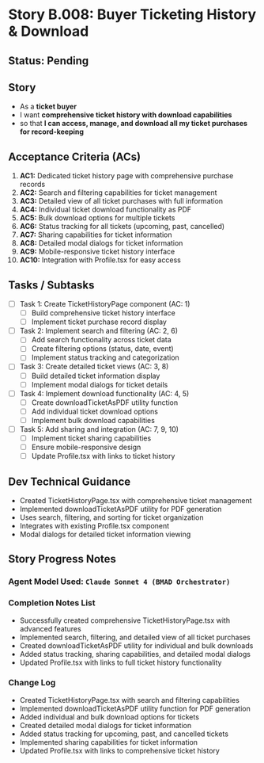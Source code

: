 # Story B.008: Buyer Ticketing History & Download

## Status: Pending

## Story

- As a **ticket buyer**
- I want **comprehensive ticket history with download capabilities**
- so that **I can access, manage, and download all my ticket purchases for record-keeping**

## Acceptance Criteria (ACs)

1. **AC1:** Dedicated ticket history page with comprehensive purchase records
2. **AC2:** Search and filtering capabilities for ticket management
3. **AC3:** Detailed view of all ticket purchases with full information
4. **AC4:** Individual ticket download functionality as PDF
5. **AC5:** Bulk download options for multiple tickets
6. **AC6:** Status tracking for all tickets (upcoming, past, cancelled)
7. **AC7:** Sharing capabilities for ticket information
8. **AC8:** Detailed modal dialogs for ticket information
9. **AC9:** Mobile-responsive ticket history interface
10. **AC10:** Integration with Profile.tsx for easy access

## Tasks / Subtasks

- [ ] Task 1: Create TicketHistoryPage component (AC: 1)
  - [ ] Build comprehensive ticket history interface
  - [ ] Implement ticket purchase record display
- [ ] Task 2: Implement search and filtering (AC: 2, 6)
  - [ ] Add search functionality across ticket data
  - [ ] Create filtering options (status, date, event)
  - [ ] Implement status tracking and categorization
- [ ] Task 3: Create detailed ticket views (AC: 3, 8)
  - [ ] Build detailed ticket information display
  - [ ] Implement modal dialogs for ticket details
- [ ] Task 4: Implement download functionality (AC: 4, 5)
  - [ ] Create downloadTicketAsPDF utility function
  - [ ] Add individual ticket download options
  - [ ] Implement bulk download capabilities
- [ ] Task 5: Add sharing and integration (AC: 7, 9, 10)
  - [ ] Implement ticket sharing capabilities
  - [ ] Ensure mobile-responsive design
  - [ ] Update Profile.tsx with links to ticket history

## Dev Technical Guidance

- Created TicketHistoryPage.tsx with comprehensive ticket management
- Implemented downloadTicketAsPDF utility for PDF generation
- Uses search, filtering, and sorting for ticket organization
- Integrates with existing Profile.tsx component
- Modal dialogs for detailed ticket information viewing

## Story Progress Notes

### Agent Model Used: `Claude Sonnet 4 (BMAD Orchestrator)`

### Completion Notes List

- Successfully created comprehensive TicketHistoryPage.tsx with advanced features
- Implemented search, filtering, and detailed view of all ticket purchases
- Created downloadTicketAsPDF utility for individual and bulk downloads
- Added status tracking, sharing capabilities, and detailed modal dialogs
- Updated Profile.tsx with links to full ticket history functionality

### Change Log

- Created TicketHistoryPage.tsx with search and filtering capabilities
- Implemented downloadTicketAsPDF utility function for PDF generation
- Added individual and bulk download options for tickets
- Created detailed modal dialogs for ticket information
- Added status tracking for upcoming, past, and cancelled tickets
- Implemented sharing capabilities for ticket information
- Updated Profile.tsx with links to comprehensive ticket history 